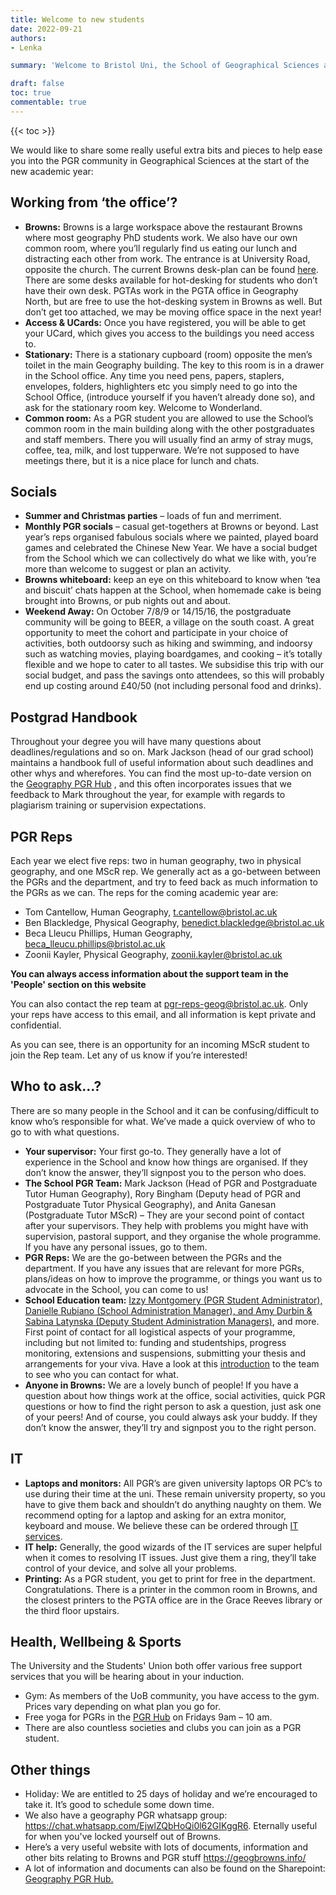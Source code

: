 ```yaml
---
title: Welcome to new students
date: 2022-09-21
authors:
- Lenka

summary: 'Welcome to Bristol Uni, the School of Geographical Sciences and Browns! '

draft: false
toc: true
commentable: true
---
```


{{< toc >}} 

<!--more-->

We would like to share some really useful extra bits and pieces to help ease you into the PGR community in Geographical Sciences at the start of the new academic year: 

## Working from ‘the office’?

* **Browns:** Browns is a large workspace above the restaurant Browns where most geography PhD students work. We also have our own common room, where you’ll regularly find us eating our lunch and distracting each other from work. The entrance is at University Road, opposite the church. The current Browns desk-plan can be found [here](https://uob.sharepoint.com/:x:/r/teams/grp-ggy-postgrad/_layouts/15/Doc.aspx?sourcedoc=%7B8BD03C7F-31EC-4C12-9AD3-CAE26A497B45%7D&file=Browns%20desk%20plan.xlsx&wdLOR=c76608924-74EE-458D-B8FD-7C9DDA2DB125&action=default&mobileredirect=true). There are some desks available for hot-desking for students who don’t have their own desk. PGTAs work in the PGTA office in Geography North, but are free to use the hot-desking system in Browns as well. But don’t get too attached, we may be moving office space in the next year!
* **Access & UCards:** Once you have registered, you will be able to get your UCard, which gives you access to the buildings you need access to.  
* **Stationary:** There is a stationary cupboard (room) opposite the men’s toilet in the main Geography building. The key to this room is in a drawer in the School office. Any time you need pens, papers, staplers, envelopes, folders, highlighters etc you simply need to go into the School Office, (introduce yourself if you haven’t already done so), and ask for the stationary room key. Welcome to Wonderland.  
* **Common room:** As a PGR student you are allowed to use the School’s common room in the main building along with the other postgraduates and staff members. There you will usually find an army of stray mugs, coffee, tea, milk, and lost tupperware. We’re not supposed to have meetings there, but it is a nice place for lunch and chats.  

 
## Socials 
* **Summer and Christmas parties** – loads of fun and merriment.  
* **Monthly PGR socials** – casual get-togethers at Browns or beyond. Last year’s reps organised fabulous socials where we painted, played board games and celebrated the Chinese New Year. We have a social budget from the School which we can collectively do what we like with, you’re more than welcome to suggest or plan an activity. 
* **Browns whiteboard:** keep an eye on this whiteboard to know when ‘tea and biscuit’ chats happen at the School, when homemade cake is being brought into Browns, or pub nights out and about.
* **Weekend Away:** On October 7/8/9 or 14/15/16, the postgraduate community will be going to BEER, a village on the south coast. A great opportunity to meet the cohort and participate in your choice of activities, both outdoorsy such as hiking and swimming, and indoorsy such as watching movies, playing boardgames, and cooking – it’s totally flexible and we hope to cater to all tastes.  We subsidise this trip with our social budget, and pass the savings onto attendees, so this will probably end up costing around £40/50 (not including personal food and drinks).

## Postgrad Handbook 
Throughout your degree you will have many questions about deadlines/regulations and so on. Mark Jackson (head of our grad school) maintains a handbook full of useful information about such deadlines and other whys and wherefores. You can find the most up-to-date version on the [Geography PGR Hub](https://uob.sharepoint.com/sites/geographical-sciences/SitePages/Geography-PGR.aspx) , and this often incorporates issues that we feedback to Mark throughout the year, for example with regards to plagiarism training or supervision expectations. 
 
## PGR Reps 
Each year we elect five reps: two in human geography, two in physical geography, and one MScR rep. We generally act as a go-between between the PGRs and the department, and try to feed back as much information to the PGRs as we can. The reps for the coming academic year are:  
 
*	Tom Cantellow, Human Geography, t.cantellow@bristol.ac.uk 
*	Ben Blackledge, Physical Geography, benedict.blackledge@bristol.ac.uk 
*	Beca Lleucu Phillips, Human Geography, beca_lleucu.phillips@bristol.ac.uk 
*	Zoonii Kayler, Physical Geography, zoonii.kayler@bristol.ac.uk

**You can always access information about the support team in the 'People' section on this website** 
 
You can also contact the rep team at pgr-reps-geog@bristol.ac.uk. Only your reps have access to this email, and all information is kept private and confidential.  
 
As you can see, there is an opportunity for an incoming MScR student to join the Rep team. Let any of us know if you’re interested!
 
## Who to ask…? 
There are so many people in the School and it can be confusing/difficult to know who’s responsible for what. We’ve made a quick overview of who to go to with what questions. 
* **Your supervisor:** Your first go-to. They generally have a lot of experience in the School and know how things are organised. If they don’t know the answer, they’ll signpost you to the person who does. 
* **The School PGR Team:** Mark Jackson (Head of PGR and Postgraduate Tutor Human Geography), Rory Bingham (Deputy head of PGR and Postgraduate Tutor Physical Geography), and Anita Ganesan (Postgraduate Tutor MScR) – They are your second point of contact after your supervisors. They help with problems you might have with supervision, pastoral support, and they organise the whole programme. If you have any personal issues, go to them. 
* **PGR Reps:** We are the go-between between the PGRs and the department. If you have any issues that are relevant for more PGRs, plans/ideas on how to improve the programme, or things you want us to advocate in the School, you can come to us! 
* **School Education team:** [Izzy Montgomery (PGR Student Administrator), Danielle Rubiano (School Administration Manager), and Amy Durbin & Sabina Latynska (Deputy Student Administration Managers)](geog-pgadmin@bristol.ac.uk), and more. First point of contact for all logistical aspects of your programme, including but not limited to: funding and studentships, progress monitoring, extensions and suspensions, submitting your thesis and arrangements for your viva. Have a look at this [introduction](https://sway.office.com/287CaAoiZl8m9JqF?ref=Link) to the team to see who you can contact for what.  
* **Anyone in Browns:** We are a lovely bunch of people! If you have a question about how things work at the office, social activities, quick PGR questions or how to find the right person to ask a question, just ask one of your peers! And of course, you could always ask your buddy. If they don’t know the answer, they’ll try and signpost you to the right person.  
 
## IT 
* **Laptops and monitors:** All PGR’s are given university laptops OR PC’s to use during their time at the uni. These remain university property, so you have to give them back and shouldn’t do anything naughty on them. We recommend opting for a laptop and asking for an extra monitor, keyboard and mouse. We believe these can be ordered through [IT services](http://www.bristol.ac.uk/it-services/).  
* **IT help:** Generally, the good wizards of the IT services are super helpful when it comes to resolving IT issues. Just give them a ring, they’ll take control of your device, and solve all your problems.  
* **Printing:** As a PGR student, you get to print for free in the department. Congratulations. There is a printer in the common room in Browns, and the closest printers to the PGTA office are in the Grace Reeves library or the third floor upstairs.  
 
## Health, Wellbeing & Sports
The University and the Students' Union both offer various free support services that you will be hearing about in your induction. 
 
* Gym: As members of the UoB community, you have access to the gym. Prices vary depending on what plan you go for. 
* Free yoga for PGRs in the [PGR Hub](https://www.bristol.ac.uk/doctoral-college/current-research-students/pgr-hub/) on Fridays 9am – 10 am.  
* There are also countless societies and clubs you can join as a PGR student.
 
## Other things
* Holiday: We are entitled to 25 days of holiday and we’re encouraged to take it. It’s good to schedule some down time. 
* We also have a geography PGR whatsapp group: https://chat.whatsapp.com/EjwlZQbHoQi0l62GIKggR6. Eternally useful for when you've locked yourself out of Browns.
* Here’s a very useful website with lots of documents, information and other bits relating to Browns and PGR stuff https://geogbrowns.info/
* A lot of information and documents can also be found on the Sharepoint: [Geography PGR Hub.](https://uob.sharepoint.com/sites/geographical-sciences/SitePages/Geography-PGR.aspx)